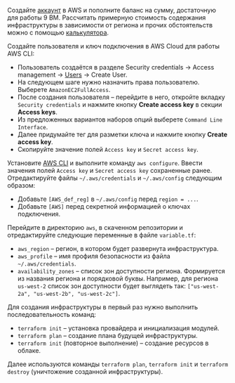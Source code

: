 Создайте [аккаунт](https://console.aws.amazon.com) в AWS и пополните баланс на сумму, достаточную для работы 9 ВМ. Рассчитать примерную стоимость содержания инфраструктуры в зависимости от региона и прочих обстоятельств можно с помощью [калькулятора](https://calculator.aws/#/createCalculator/ec2-enhancement).

Создайте пользователя и ключ подключения в AWS Cloud для работы AWS CLI:
* Пользователь создаётся в разделе Security credentials → Access management → [Users](https://console.aws.amazon.com/iam/home#/users) → Create User.
* На следующем шаге нужно назначить права пользователю. Выберете `AmazonEC2FullAccess`.
* После создания пользователя – перейдите в него, откройте вкладку `Security credentials` и нажмите кнопку **Create access key** в секции **Access keys**.
* Из предложенных вариантов наборов опций выберете `Command Line Interface`.
* Далее придумайте тег для разметки ключа и нажмите кнопку **Create access key**. 
* Скопируйте значение полей `Access key` и `Secret access key`.

Установите [AWS CLI](https://aws.amazon.com/cli/) и выполните команду `aws configure`. Ввести значения полей `Access key` и `Secret access key` сохраненные ранее. Отредактируйте файлы `~/.aws/credentials` и `~/.aws/config` следующим образом:
* Добавьте `[AWS_def_reg]` в `~/.aws/config` перед `region = ...`.
* Добавьте `[AWS]` перед секретной информацией о ключах подключения.

Перейдите в директорию `aws`, в скаченном репозитории и отредактируйте следующие переменные в файле `variable.tf`:
* `aws_region` – регион, в котором будет развернута инфраструктура.
* `aws_profile` – имя профиля безопасности из файла `~/.aws/credentials`.
* `availability_zones` – список зон доступности региона. Формируется из названия региона и порядковой буквы. Например, для региона `us-west-2` список зон доступности будет выглядеть так: `["us-west-2a", "us-west-2b", "us-west-2c"]`.

Для создания инфраструктуры в первый раз нужно выполнить последовательность команд:
* `terraform init` – установка провайдера и инициализация модулей.
* `terraform plan` – создание плана будущей инфраструктуры.
* `terraform init` (повторное выполнение) – создание ресурсов в облаке. 

Далее используются команды `terraform plan`, `terraform init` и `terraform destroy` (уничтожение созданной инфраструктуры).